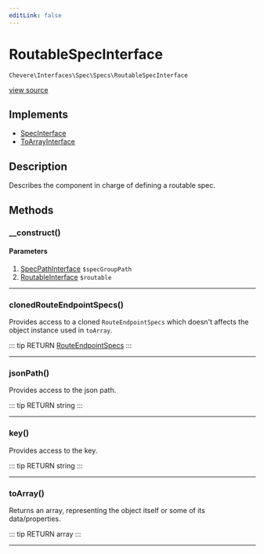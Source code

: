 ```yaml
---
editLink: false
---
```


# RoutableSpecInterface

`Chevere\Interfaces\Spec\Specs\RoutableSpecInterface`

[view source](https://github.com/chevere/chevere/blob/master/interfaces/Spec/Specs/RoutableSpecInterface.php)

## Implements

- [SpecInterface](../SpecInterface.md)
- [ToArrayInterface](../../To/ToArrayInterface.md)

## Description

Describes the component in charge of defining a routable spec.

## Methods

### __construct()

#### Parameters

1. [SpecPathInterface](../SpecPathInterface.md) `$specGroupPath`
2. [RoutableInterface](../../Router/RoutableInterface.md) `$routable`

---

### clonedRouteEndpointSpecs()

Provides access to a cloned `RouteEndpointSpecs` which doesn't affects the object instance used in `toArray`.

::: tip RETURN
[RouteEndpointSpecs](../../../Components/Spec/Specs/RouteEndpointSpecs.md)
:::

---

### jsonPath()

Provides access to the json path.

::: tip RETURN
string
:::

---

### key()

Provides access to the key.

::: tip RETURN
string
:::

---

### toArray()

Returns an array, representing the object itself or some of its data/properties.

::: tip RETURN
array
:::

---

